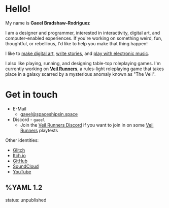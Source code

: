 # Hello!
My name is __Gaeel&nbsp;Bradshaw‑Rodriguez__

I am a designer and programmer, interested in interactivity, digital art, and computer-enabled experiences. If you're working on something weird, fun, thoughtful, or rebellious, I'd like to help you make that thing happen!

I like to [make digital art](/nebulae), [write stories](/random/spacefarer), and [play with electronic music](/things/olegtron4060).

I also like playing, running, and designing table-top roleplaying games. I'm currently working on [**Veil Runners**](/veil-runners), a rules-light roleplaying game that takes place in a galaxy scarred by a mysterious anomaly known as "The Veil".

# Get in touch <a idrss="contact" aria-hidden="true"></a>

  * E-Mail
    * [gaeel@spaceshipsin.space](mailto:gaeel@spaceshipsin.space)
  * Discord - `gaeel`
    * Join the [Veil Runners Discord](https://discord.gg/2hJbm7VnJa) if you want to join in on some [Veil Runners](/veil-runners) playtests

Other identities:
  * [Glitch](https://glitch.com/@gaeel)
  * [Itch.io](https://gaeel.itch.io/)
  * [GitHub](https://github.com/Bradshaw)
  * [SoundCloud](https://soundcloud.com/freelancer-epic)
  * [YouTube](https://www.youtube.com/channel/UCHY1DlIho8kNykWSpDHL7qQ)

%YAML 1.2
---
status: unpublished
